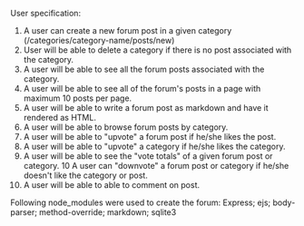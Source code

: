
User specification:

1. A user can create a new forum post in a given category (/categories/category-name/posts/new)
2. User will be able to delete a category if there is no post associated with the category.
3. A user will be able to see all the forum posts associated with the category.
4. A user will be able to see all of the forum's posts in a page with maximum 10 posts per page.
5. A user will be able to write a forum post as markdown and have it rendered as HTML.
6. A user will be able to browse forum posts by category.
7. A user will be able to  "upvote" a forum post if he/she likes the post.
8. A user will be able to "upvote" a category if he/she likes the category.
9. A user will be able to see the "vote totals" of a given forum post or category.
10 A user can "downvote" a forum post or category if he/she doesn't like the category or post.
11. A user will be able to able to comment on post.

Following node_modules were used to create the forum:
	Express;
	ejs;
	body-parser;
	method-override;
	markdown;
	sqlite3